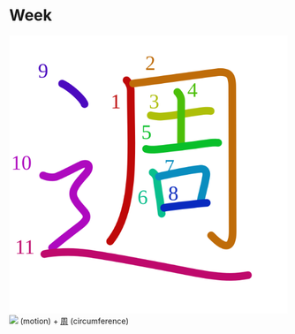 # Week
![週](../kanji-colorize/9031.svg)
[![](http://www.kanjidamage.com/assets/radsmall/moving-0e80c2bf34c8fb0abb4d80bddd87b84d2e0840852ee5f185818858a6f305b652.jpg)](http://www.kanjidamage.com/kanji/327-motion) (motion) + [周](周.md) (circumference)